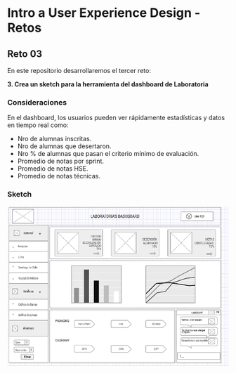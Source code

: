 #  Intro a User Experience Design - Retos
## Reto 03

En este repositorio desarrollaremos el tercer reto:

**3. Crea un sketch para la herramienta del dashboard de Laboratoria**

### Consideraciones
En el dashboard, los usuarios pueden ver rápidamente estadísticas y datos en tiempo real como:

- Nro de alumnas inscritas.
- Nro de alumnas que desertaron.
- Nro % de alumnas que pasan el criterio mínimo de evaluación.
- Promedio de notas por sprint.
- Promedio de notas HSE.
- Promedio de notas técnicas.

### Sketch

![sketch](https://github.com/SteffAhv/retos-ux-03/blob/master/assets/images/sketch.PNG?raw=true)

